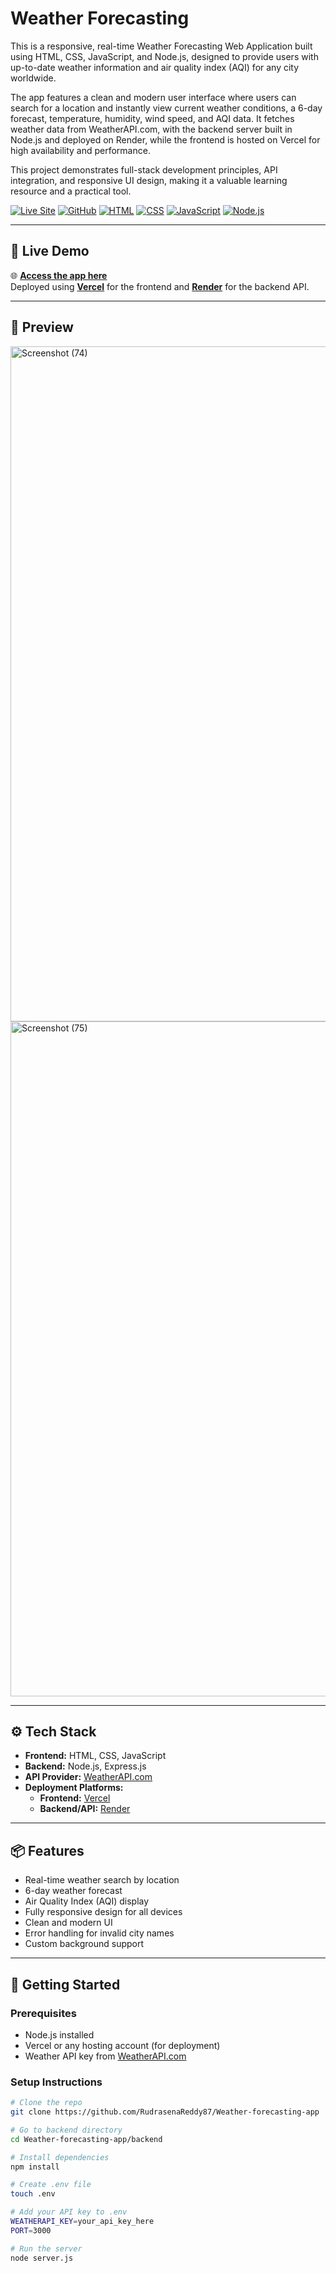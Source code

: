 # Weather Forecasting
This is a responsive, real-time Weather Forecasting Web Application built using HTML, CSS, JavaScript, and Node.js, designed to provide users with up-to-date weather information and air quality index (AQI) for any city worldwide.

The app features a clean and modern user interface where users can search for a location and instantly view current weather conditions, a 6-day forecast, temperature, humidity, wind speed, and AQI data. It fetches weather data from WeatherAPI.com, with the backend server built in Node.js and deployed on Render, while the frontend is hosted on Vercel for high availability and performance.

This project demonstrates full-stack development principles, API integration, and responsive UI design, making it a valuable learning resource and a practical tool.

[![Live Site](https://img.shields.io/badge/Live%20App-Online-green?style=for-the-badge)](https://weather-forecasting-app-7m71.onrender.com/)
[![GitHub](https://img.shields.io/badge/GitHub-Repository-blue?style=for-the-badge)](https://github.com/RudrasenaReddy87/Weather-forecasting-app)
[![HTML](https://img.shields.io/badge/Tech-HTML-orange?style=flat-square&logo=html5)]()
[![CSS](https://img.shields.io/badge/Tech-CSS-blue?style=flat-square&logo=css3)]()
[![JavaScript](https://img.shields.io/badge/Tech-JavaScript-yellow?style=flat-square&logo=javascript)]()
[![Node.js](https://img.shields.io/badge/Tech-Node.js-brightgreen?style=flat-square&logo=node.js)]()

---

## 🔗 Live Demo

🌐 **[Access the app here](https://weather-forecasting-app-7m71.onrender.com/)**  
Deployed using **[Vercel](https://vercel.com/)** for the frontend and **[Render](https://render.com/)** for the backend API.

---

## 📸 Preview

<img width="1920" height="1080" alt="Screenshot (74)" src="https://github.com/user-attachments/assets/dcca06e8-e155-49d1-bf18-c308b65e31eb" />
<img width="1920" height="1080" alt="Screenshot (75)" src="https://github.com/user-attachments/assets/437314a8-d4d1-4995-879d-fbaa36deefab" />

---

## ⚙️ Tech Stack

- **Frontend:** HTML, CSS, JavaScript
- **Backend:** Node.js, Express.js
- **API Provider:** [WeatherAPI.com](https://www.weatherapi.com/)
- **Deployment Platforms:**
  - **Frontend:** [Vercel](https://vercel.com/)
  - **Backend/API:** [Render](https://render.com/)

---

## 📦 Features

- Real-time weather search by location
- 6-day weather forecast
- Air Quality Index (AQI) display
- Fully responsive design for all devices
- Clean and modern UI
- Error handling for invalid city names
- Custom background support


---

## 🚀 Getting Started

### Prerequisites

- Node.js installed
- Vercel or any hosting account (for deployment)
- Weather API key from [WeatherAPI.com](https://www.weatherapi.com/)

### Setup Instructions

```bash
# Clone the repo
git clone https://github.com/RudrasenaReddy87/Weather-forecasting-app

# Go to backend directory
cd Weather-forecasting-app/backend

# Install dependencies
npm install

# Create .env file
touch .env

# Add your API key to .env
WEATHERAPI_KEY=your_api_key_here
PORT=3000

# Run the server
node server.js




